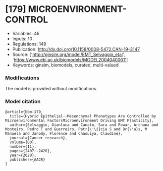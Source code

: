 # \[179\] MICROENVIRONMENT-CONTROL

 - Variables: 46
 - Inputs: 10
 - Regulations: 149
 - Publication: http://dx.doi.org/10.1158/0008-5472.CAN-19-3147
 - Source: ['http://ginsim.org/model/EMT_Selvaggio_etal', 'https://www.ebi.ac.uk/biomodels/MODEL2004040001']
 - Keywords: ginsim, biomodels, curated, multi-valued


### Modifications

The model is provided without modifications.

### Model citation

```
@article{bbm-179,
  title={Hybrid Epithelial--Mesenchymal Phenotypes Are Controlled by Microenvironmental FactorsMicroenvironment Driving EMT Plasticity},
  author={Selvaggio, Gianluca and Canato, Sara and Pawar, Archana and Monteiro, Pedro T and Guerreiro, Patr{\'\i}cia S and Br{\'a}s, M Manuela and Janody, Florence and Chaouiya, Claudine},
  journal={Cancer research},
  volume={80},
  number={11},
  pages={2407--2420},
  year={2020},
  publisher={AACR}
}

```

